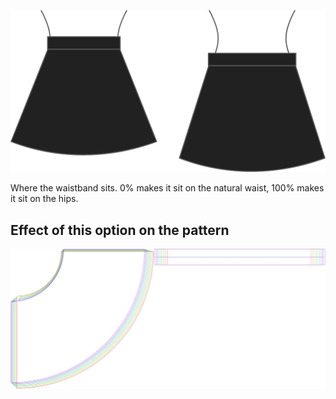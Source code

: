 ![Waistband position](waistbandposition.svg)

Where the waistband sits. 0% makes it sit on the natural waist, 100% makes it sit on the hips.

## Effect of this option on the pattern

![This image shows the effect of this option by superimposing several variants that have a different value for this option](sandy_waistbandposition_sample.svg "Effect of this option on the pattern")
